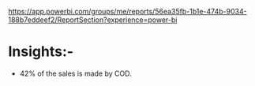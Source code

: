 https://app.powerbi.com/groups/me/reports/56ea35fb-1b1e-474b-9034-188b7eddeef2/ReportSection?experience=power-bi

# Insights:-
- 42% of the sales is made by COD.
